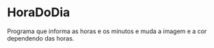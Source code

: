 # HoraDoDia
Programa que informa as horas e os minutos e muda a imagem e a cor dependendo das horas.
